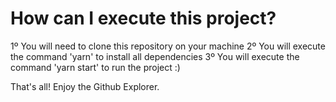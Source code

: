 # How can I execute this project?

1º You will need to clone this repository on your machine
2º You will execute the command 'yarn' to install all dependencies
3º You will execute the command 'yarn start' to run the project :)

That's all! Enjoy the Github Explorer.

